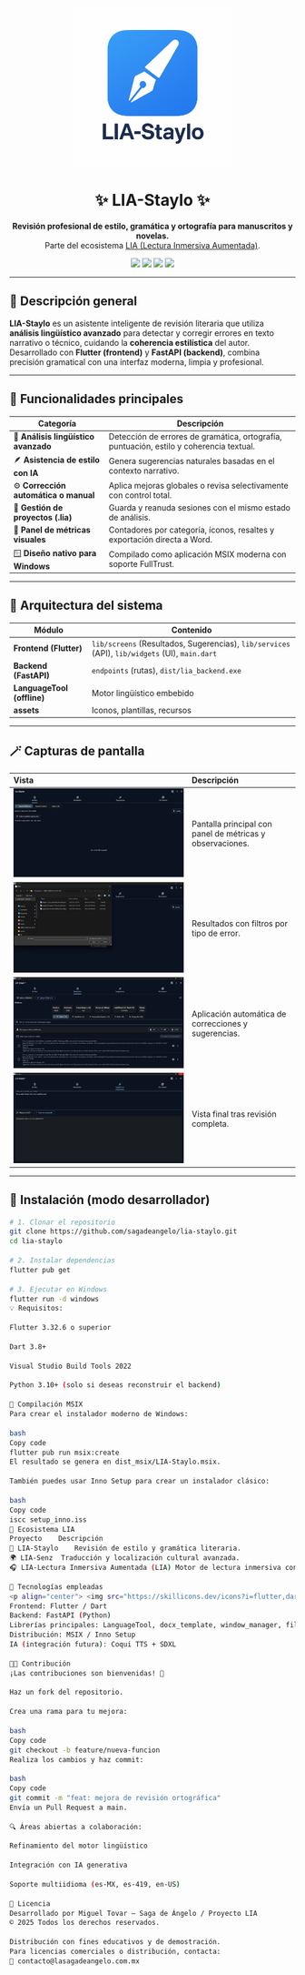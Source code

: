 <!-- Encabezado centrado con logo -->
<p align="center">
  <img src="assets/icon.png" alt="LIA-Staylo Logo" width="280">
</p>

<h1 align="center">✨ LIA-Staylo ✨</h1>
<p align="center">
  <b>Revisión profesional de estilo, gramática y ortografía para manuscritos y novelas.</b><br>
  Parte del ecosistema <a href="https://github.com/sagadeangelo/LIA-lectura-inmersiva-aumentada" target="_blank">LIA (Lectura Inmersiva Aumentada)</a>.
</p>

<p align="center">
  <a href="https://flutter.dev"><img src="https://img.shields.io/badge/Flutter-3.32%2B-blue?logo=flutter&logoColor=white" /></a>
  <a href="https://fastapi.tiangolo.com/"><img src="https://img.shields.io/badge/Backend-FastAPI-green?logo=fastapi&logoColor=white" /></a>
  <a href="https://languagetool.org/"><img src="https://img.shields.io/badge/LanguageTool-Integrated-orange?logo=grammarly&logoColor=white" /></a>
  <a href="https://github.com/sagadeangelo/lia-staylo/releases"><img src="https://img.shields.io/badge/Download-MSIX-purple?logo=windows&logoColor=white" /></a>
</p>

---

## 🧠 Descripción general

**LIA-Staylo** es un asistente inteligente de revisión literaria que utiliza **análisis lingüístico avanzado** para detectar y corregir errores en texto narrativo o técnico, cuidando la **coherencia estilística** del autor.  
Desarrollado con **Flutter (frontend)** y **FastAPI (backend)**, combina precisión gramatical con una interfaz moderna, limpia y profesional.

---

## 🌟 Funcionalidades principales

| Categoría | Descripción |
|------------|-------------|
| 🧩 **Análisis lingüístico avanzado** | Detección de errores de gramática, ortografía, puntuación, estilo y coherencia textual. |
| 🪶 **Asistencia de estilo con IA** | Genera sugerencias naturales basadas en el contexto narrativo. |
| ⚙️ **Corrección automática o manual** | Aplica mejoras globales o revisa selectivamente con control total. |
| 💾 **Gestión de proyectos (.lia)** | Guarda y reanuda sesiones con el mismo estado de análisis. |
| 🧮 **Panel de métricas visuales** | Contadores por categoría, íconos, resaltes y exportación directa a Word. |
| 🪟 **Diseño nativo para Windows** | Compilado como aplicación MSIX moderna con soporte FullTrust. |

---

## 🧱 Arquitectura del sistema

| Módulo                     | Contenido                                                                                      |
| -------------------------- | ---------------------------------------------------------------------------------------------- |
| **Frontend (Flutter)**     | `lib/screens` (Resultados, Sugerencias), `lib/services` (API), `lib/widgets` (UI), `main.dart` |
| **Backend (FastAPI)**      | `endpoints` (rutas), `dist/lia_backend.exe`                                                    |
| **LanguageTool (offline)** | Motor lingüístico embebido                                                                     |
| **assets**                 | Iconos, plantillas, recursos                                                                   |

---

## 🪄 Capturas de pantalla

| Vista | Descripción |
|:------|:-------------|
| ![Interfaz principal](assets/screenshots/Screenshot%202025-10-15%20133500.png) | Pantalla principal con panel de métricas y observaciones. |
| ![Resultados detallados](assets/screenshots/Screenshot%202025-10-15%20133547.png) | Resultados con filtros por tipo de error. |
| ![Correcciones automáticas](assets/screenshots/Screenshot%202025-10-15%20133656.png) | Aplicación automática de correcciones y sugerencias. |
| ![Interfaz limpia](assets/screenshots/Screenshot%202025-10-15%20133752.png) | Vista final tras revisión completa. |

---

## 🚀 Instalación (modo desarrollador)

```bash
# 1. Clonar el repositorio
git clone https://github.com/sagadeangelo/lia-staylo.git
cd lia-staylo

# 2. Instalar dependencias
flutter pub get

# 3. Ejecutar en Windows
flutter run -d windows
💡 Requisitos:

Flutter 3.32.6 o superior

Dart 3.8+

Visual Studio Build Tools 2022

Python 3.10+ (solo si deseas reconstruir el backend)

💼 Compilación MSIX
Para crear el instalador moderno de Windows:

bash
Copy code
flutter pub run msix:create
El resultado se genera en dist_msix/LIA-Staylo.msix.

También puedes usar Inno Setup para crear un instalador clásico:

bash
Copy code
iscc setup_inno.iss
🔗 Ecosistema LIA
Proyecto	Descripción
🧠 LIA-Staylo	Revisión de estilo y gramática literaria.
🌍 LIA-Senz	Traducción y localización cultural avanzada.
🎧 LIA-Lectura Inmersiva Aumentada (LIA)	Motor de lectura inmersiva con voz, imágenes y efectos sincronizados.

🧰 Tecnologías empleadas
<p align="center"> <img src="https://skillicons.dev/icons?i=flutter,dart,python,fastapi,windows,github,git" /> </p>
Frontend: Flutter / Dart
Backend: FastAPI (Python)
Librerías principales: LanguageTool, docx_template, window_manager, file_selector
Distribución: MSIX / Inno Setup
IA (integración futura): Coqui TTS + SDXL

🧑‍💻 Contribución
¡Las contribuciones son bienvenidas! 💙

Haz un fork del repositorio.

Crea una rama para tu mejora:

bash
Copy code
git checkout -b feature/nueva-funcion
Realiza los cambios y haz commit:

bash
Copy code
git commit -m "feat: mejora de revisión ortográfica"
Envía un Pull Request a main.

🔍 Áreas abiertas a colaboración:

Refinamiento del motor lingüístico

Integración con IA generativa

Soporte multiidioma (es-MX, es-419, en-US)

📜 Licencia
Desarrollado por Miguel Tovar — Saga de Ángelo / Proyecto LIA
© 2025 Todos los derechos reservados.

Distribución con fines educativos y de demostración.
Para licencias comerciales o distribución, contacta:
📩 contacto@lasagadeangelo.com.mx
